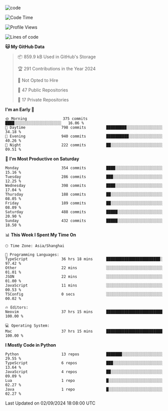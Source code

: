 
<!--
**liuyaanng/liuyaanng** is a ✨ _special_ ✨ repository because its `README.md` (this file) appears on your GitHub profile.

Here are some ideas to get you started:

- 🔭 I’m currently working on ...
- 🌱 I’m currently learning ...
- 👯 I’m looking to collaborate on ...
- 🤔 I’m looking for help with ...
- 💬 Ask me about ...
- 📫 How to reach me: ...
- 😄 Pronouns: ...
- ⚡ Fun fact: ...
-->


![code](https://cdn.jsdelivr.net/gh/liuyaanng/liuyaanng@1.0/code.gif) 

<!--START_SECTION:waka-->
![Code Time](http://img.shields.io/badge/Code%20Time-753%20hrs%2036%20mins-blue)

![Profile Views](http://img.shields.io/badge/Profile%20Views-0-blue)

![Lines of code](https://img.shields.io/badge/From%20Hello%20World%20I%27ve%20Written-14.7%20million%20lines%20of%20code-blue)

**🐱 My GitHub Data** 

> 📦 859.9 kB Used in GitHub's Storage 
 > 
> 🏆 291 Contributions in the Year 2024
 > 
> 🚫 Not Opted to Hire
 > 
> 📜 47 Public Repositories 
 > 
> 🔑 17 Private Repositories 
 > 
**I'm an Early 🐤** 

```text
🌞 Morning                375 commits         ████░░░░░░░░░░░░░░░░░░░░░   16.06 % 
🌆 Daytime                798 commits         █████████░░░░░░░░░░░░░░░░   34.18 % 
🌃 Evening                940 commits         ██████████░░░░░░░░░░░░░░░   40.26 % 
🌙 Night                  222 commits         ██░░░░░░░░░░░░░░░░░░░░░░░   09.51 % 
```
📅 **I'm Most Productive on Saturday** 

```text
Monday                   354 commits         ████░░░░░░░░░░░░░░░░░░░░░   15.16 % 
Tuesday                  286 commits         ███░░░░░░░░░░░░░░░░░░░░░░   12.25 % 
Wednesday                398 commits         ████░░░░░░░░░░░░░░░░░░░░░   17.04 % 
Thursday                 188 commits         ██░░░░░░░░░░░░░░░░░░░░░░░   08.05 % 
Friday                   189 commits         ██░░░░░░░░░░░░░░░░░░░░░░░   08.09 % 
Saturday                 488 commits         █████░░░░░░░░░░░░░░░░░░░░   20.90 % 
Sunday                   432 commits         █████░░░░░░░░░░░░░░░░░░░░   18.50 % 
```


📊 **This Week I Spent My Time On** 

```text
🕑︎ Time Zone: Asia/Shanghai

💬 Programming Languages: 
TypeScript               36 hrs 18 mins      ████████████████████████░   97.42 % 
Other                    22 mins             ░░░░░░░░░░░░░░░░░░░░░░░░░   01.01 % 
JSON                     22 mins             ░░░░░░░░░░░░░░░░░░░░░░░░░   01.00 % 
JavaScript               11 mins             ░░░░░░░░░░░░░░░░░░░░░░░░░   00.53 % 
TSConfig                 0 secs              ░░░░░░░░░░░░░░░░░░░░░░░░░   00.02 % 

🔥 Editors: 
Neovim                   37 hrs 15 mins      █████████████████████████   100.00 % 

💻 Operating System: 
Mac                      37 hrs 15 mins      █████████████████████████   100.00 % 
```

**I Mostly Code in Python** 

```text
Python                   13 repos            ███████░░░░░░░░░░░░░░░░░░   29.55 % 
TypeScript               6 repos             ███░░░░░░░░░░░░░░░░░░░░░░   13.64 % 
JavaScript               4 repos             ██░░░░░░░░░░░░░░░░░░░░░░░   09.09 % 
Lua                      1 repo              █░░░░░░░░░░░░░░░░░░░░░░░░   02.27 % 
Java                     1 repo              █░░░░░░░░░░░░░░░░░░░░░░░░   02.27 % 
```




 Last Updated on 02/09/2024 18:08:00 UTC
<!--END_SECTION:waka-->
